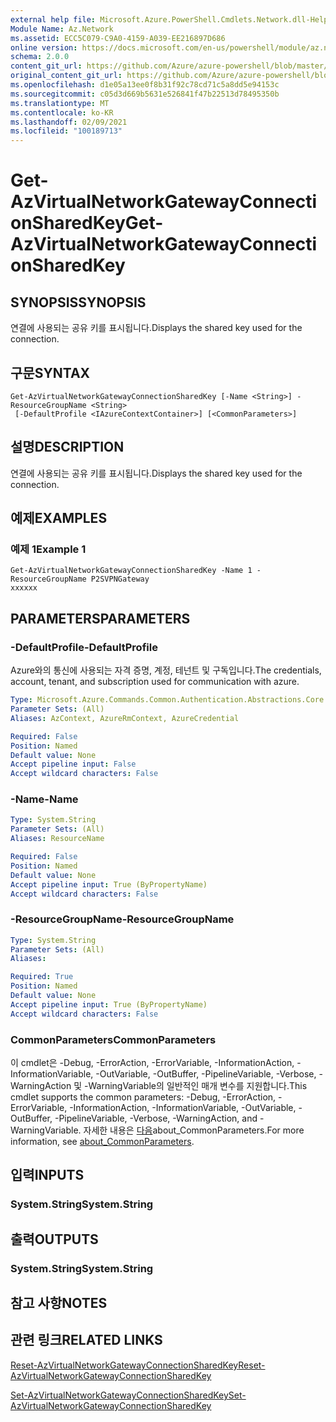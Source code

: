 ```yaml
---
external help file: Microsoft.Azure.PowerShell.Cmdlets.Network.dll-Help.xml
Module Name: Az.Network
ms.assetid: ECC5C079-C9A0-4159-A039-EE216897D686
online version: https://docs.microsoft.com/en-us/powershell/module/az.network/get-azvirtualnetworkgatewayconnectionsharedkey
schema: 2.0.0
content_git_url: https://github.com/Azure/azure-powershell/blob/master/src/Network/Network/help/Get-AzVirtualNetworkGatewayConnectionSharedKey.md
original_content_git_url: https://github.com/Azure/azure-powershell/blob/master/src/Network/Network/help/Get-AzVirtualNetworkGatewayConnectionSharedKey.md
ms.openlocfilehash: d1e05a13ee0f8b31f92c78cd71c5a8dd5e94153c
ms.sourcegitcommit: c05d3d669b5631e526841f47b22513d78495350b
ms.translationtype: MT
ms.contentlocale: ko-KR
ms.lasthandoff: 02/09/2021
ms.locfileid: "100189713"
---
```

# <span data-ttu-id="90a5a-101">Get-AzVirtualNetworkGatewayConnectionSharedKey</span><span class="sxs-lookup"><span data-stu-id="90a5a-101">Get-AzVirtualNetworkGatewayConnectionSharedKey</span></span>

## <span data-ttu-id="90a5a-102">SYNOPSIS</span><span class="sxs-lookup"><span data-stu-id="90a5a-102">SYNOPSIS</span></span>
<span data-ttu-id="90a5a-103">연결에 사용되는 공유 키를 표시됩니다.</span><span class="sxs-lookup"><span data-stu-id="90a5a-103">Displays the shared key used for the connection.</span></span>

## <span data-ttu-id="90a5a-104">구문</span><span class="sxs-lookup"><span data-stu-id="90a5a-104">SYNTAX</span></span>

```
Get-AzVirtualNetworkGatewayConnectionSharedKey [-Name <String>] -ResourceGroupName <String>
 [-DefaultProfile <IAzureContextContainer>] [<CommonParameters>]
```

## <span data-ttu-id="90a5a-105">설명</span><span class="sxs-lookup"><span data-stu-id="90a5a-105">DESCRIPTION</span></span>
<span data-ttu-id="90a5a-106">연결에 사용되는 공유 키를 표시됩니다.</span><span class="sxs-lookup"><span data-stu-id="90a5a-106">Displays the shared key used for the connection.</span></span>

## <span data-ttu-id="90a5a-107">예제</span><span class="sxs-lookup"><span data-stu-id="90a5a-107">EXAMPLES</span></span>

### <span data-ttu-id="90a5a-108">예제 1</span><span class="sxs-lookup"><span data-stu-id="90a5a-108">Example 1</span></span>
```
Get-AzVirtualNetworkGatewayConnectionSharedKey -Name 1 -ResourceGroupName P2SVPNGateway
xxxxxx
```

## <span data-ttu-id="90a5a-109">PARAMETERS</span><span class="sxs-lookup"><span data-stu-id="90a5a-109">PARAMETERS</span></span>

### <span data-ttu-id="90a5a-110">-DefaultProfile</span><span class="sxs-lookup"><span data-stu-id="90a5a-110">-DefaultProfile</span></span>
<span data-ttu-id="90a5a-111">Azure와의 통신에 사용되는 자격 증명, 계정, 테넌트 및 구독입니다.</span><span class="sxs-lookup"><span data-stu-id="90a5a-111">The credentials, account, tenant, and subscription used for communication with azure.</span></span>

```yaml
Type: Microsoft.Azure.Commands.Common.Authentication.Abstractions.Core.IAzureContextContainer
Parameter Sets: (All)
Aliases: AzContext, AzureRmContext, AzureCredential

Required: False
Position: Named
Default value: None
Accept pipeline input: False
Accept wildcard characters: False
```

### <span data-ttu-id="90a5a-112">-Name</span><span class="sxs-lookup"><span data-stu-id="90a5a-112">-Name</span></span>
```yaml
Type: System.String
Parameter Sets: (All)
Aliases: ResourceName

Required: False
Position: Named
Default value: None
Accept pipeline input: True (ByPropertyName)
Accept wildcard characters: False
```

### <span data-ttu-id="90a5a-113">-ResourceGroupName</span><span class="sxs-lookup"><span data-stu-id="90a5a-113">-ResourceGroupName</span></span>
```yaml
Type: System.String
Parameter Sets: (All)
Aliases:

Required: True
Position: Named
Default value: None
Accept pipeline input: True (ByPropertyName)
Accept wildcard characters: False
```

### <span data-ttu-id="90a5a-114">CommonParameters</span><span class="sxs-lookup"><span data-stu-id="90a5a-114">CommonParameters</span></span>
<span data-ttu-id="90a5a-115">이 cmdlet은 -Debug, -ErrorAction, -ErrorVariable, -InformationAction, -InformationVariable, -OutVariable, -OutBuffer, -PipelineVariable, -Verbose, -WarningAction 및 -WarningVariable의 일반적인 매개 변수를 지원합니다.</span><span class="sxs-lookup"><span data-stu-id="90a5a-115">This cmdlet supports the common parameters: -Debug, -ErrorAction, -ErrorVariable, -InformationAction, -InformationVariable, -OutVariable, -OutBuffer, -PipelineVariable, -Verbose, -WarningAction, and -WarningVariable.</span></span> <span data-ttu-id="90a5a-116">자세한 내용은 [다음](http://go.microsoft.com/fwlink/?LinkID=113216)about_CommonParameters.</span><span class="sxs-lookup"><span data-stu-id="90a5a-116">For more information, see [about_CommonParameters](http://go.microsoft.com/fwlink/?LinkID=113216).</span></span>

## <span data-ttu-id="90a5a-117">입력</span><span class="sxs-lookup"><span data-stu-id="90a5a-117">INPUTS</span></span>

### <span data-ttu-id="90a5a-118">System.String</span><span class="sxs-lookup"><span data-stu-id="90a5a-118">System.String</span></span>

## <span data-ttu-id="90a5a-119">출력</span><span class="sxs-lookup"><span data-stu-id="90a5a-119">OUTPUTS</span></span>

### <span data-ttu-id="90a5a-120">System.String</span><span class="sxs-lookup"><span data-stu-id="90a5a-120">System.String</span></span>

## <span data-ttu-id="90a5a-121">참고 사항</span><span class="sxs-lookup"><span data-stu-id="90a5a-121">NOTES</span></span>

## <span data-ttu-id="90a5a-122">관련 링크</span><span class="sxs-lookup"><span data-stu-id="90a5a-122">RELATED LINKS</span></span>

[<span data-ttu-id="90a5a-123">Reset-AzVirtualNetworkGatewayConnectionSharedKey</span><span class="sxs-lookup"><span data-stu-id="90a5a-123">Reset-AzVirtualNetworkGatewayConnectionSharedKey</span></span>](./Reset-AzVirtualNetworkGatewayConnectionSharedKey.md)

[<span data-ttu-id="90a5a-124">Set-AzVirtualNetworkGatewayConnectionSharedKey</span><span class="sxs-lookup"><span data-stu-id="90a5a-124">Set-AzVirtualNetworkGatewayConnectionSharedKey</span></span>](./Set-AzVirtualNetworkGatewayConnectionSharedKey.md)
